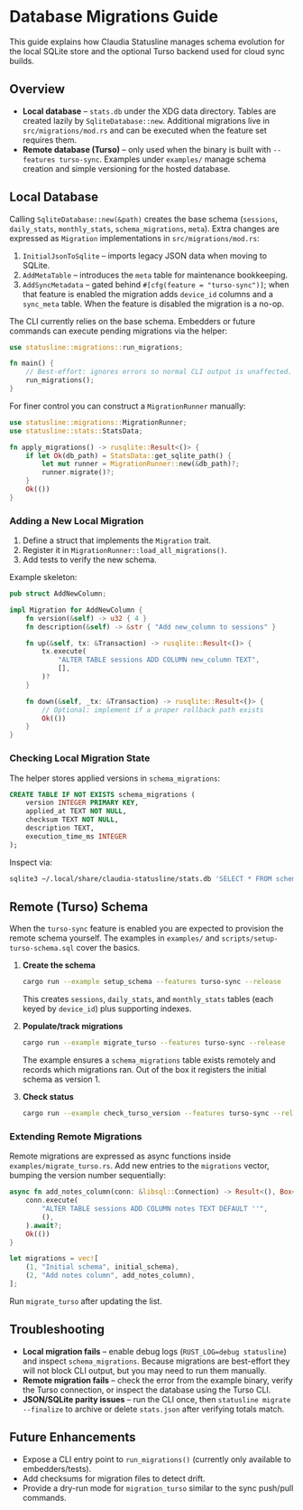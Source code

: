 # Database Migrations Guide

This guide explains how Claudia Statusline manages schema evolution for the local SQLite store and the optional Turso backend used for cloud sync builds.

## Overview
- **Local database** – `stats.db` under the XDG data directory. Tables are created lazily by `SqliteDatabase::new`. Additional migrations live in `src/migrations/mod.rs` and can be executed when the feature set requires them.
- **Remote database (Turso)** – only used when the binary is built with `--features turso-sync`. Examples under `examples/` manage schema creation and simple versioning for the hosted database.

## Local Database
Calling `SqliteDatabase::new(&path)` creates the base schema (`sessions`, `daily_stats`, `monthly_stats`, `schema_migrations`, `meta`). Extra changes are expressed as `Migration` implementations in `src/migrations/mod.rs`:

1. `InitialJsonToSqlite` – imports legacy JSON data when moving to SQLite.
2. `AddMetaTable` – introduces the `meta` table for maintenance bookkeeping.
3. `AddSyncMetadata` – gated behind `#[cfg(feature = "turso-sync")]`; when that feature is enabled the migration adds `device_id` columns and a `sync_meta` table. When the feature is disabled the migration is a no-op.

The CLI currently relies on the base schema. Embedders or future commands can execute pending migrations via the helper:

```rust
use statusline::migrations::run_migrations;

fn main() {
    // Best-effort: ignores errors so normal CLI output is unaffected.
    run_migrations();
}
```

For finer control you can construct a `MigrationRunner` manually:
```rust
use statusline::migrations::MigrationRunner;
use statusline::stats::StatsData;

fn apply_migrations() -> rusqlite::Result<()> {
    if let Ok(db_path) = StatsData::get_sqlite_path() {
        let mut runner = MigrationRunner::new(&db_path)?;
        runner.migrate()?;
    }
    Ok(())
}
```

### Adding a New Local Migration
1. Define a struct that implements the `Migration` trait.
2. Register it in `MigrationRunner::load_all_migrations()`.
3. Add tests to verify the new schema.

Example skeleton:
```rust
pub struct AddNewColumn;

impl Migration for AddNewColumn {
    fn version(&self) -> u32 { 4 }
    fn description(&self) -> &str { "Add new_column to sessions" }

    fn up(&self, tx: &Transaction) -> rusqlite::Result<()> {
        tx.execute(
            "ALTER TABLE sessions ADD COLUMN new_column TEXT",
            [],
        )?
    }

    fn down(&self, _tx: &Transaction) -> rusqlite::Result<()> {
        // Optional: implement if a proper rollback path exists
        Ok(())
    }
}
```

### Checking Local Migration State
The helper stores applied versions in `schema_migrations`:
```sql
CREATE TABLE IF NOT EXISTS schema_migrations (
    version INTEGER PRIMARY KEY,
    applied_at TEXT NOT NULL,
    checksum TEXT NOT NULL,
    description TEXT,
    execution_time_ms INTEGER
);
```
Inspect via:
```bash
sqlite3 ~/.local/share/claudia-statusline/stats.db 'SELECT * FROM schema_migrations ORDER BY version;'
```

## Remote (Turso) Schema
When the `turso-sync` feature is enabled you are expected to provision the remote schema yourself. The examples in `examples/` and `scripts/setup-turso-schema.sql` cover the basics.

1. **Create the schema**
   ```bash
   cargo run --example setup_schema --features turso-sync --release
   ```
   This creates `sessions`, `daily_stats`, and `monthly_stats` tables (each keyed by `device_id`) plus supporting indexes.

2. **Populate/track migrations**
   ```bash
   cargo run --example migrate_turso --features turso-sync --release
   ```
   The example ensures a `schema_migrations` table exists remotely and records which migrations ran. Out of the box it registers the initial schema as version 1.

3. **Check status**
   ```bash
   cargo run --example check_turso_version --features turso-sync --release
   ```

### Extending Remote Migrations
Remote migrations are expressed as async functions inside `examples/migrate_turso.rs`. Add new entries to the `migrations` vector, bumping the version number sequentially:
```rust
async fn add_notes_column(conn: &libsql::Connection) -> Result<(), Box<dyn std::error::Error>> {
    conn.execute(
        "ALTER TABLE sessions ADD COLUMN notes TEXT DEFAULT ''",
        (),
    ).await?;
    Ok(())
}

let migrations = vec![
    (1, "Initial schema", initial_schema),
    (2, "Add notes column", add_notes_column),
];
```
Run `migrate_turso` after updating the list.

## Troubleshooting
- **Local migration fails** – enable debug logs (`RUST_LOG=debug statusline`) and inspect `schema_migrations`. Because migrations are best-effort they will not block CLI output, but you may need to run them manually.
- **Remote migration fails** – check the error from the example binary, verify the Turso connection, or inspect the database using the Turso CLI.
- **JSON/SQLite parity issues** – run the CLI once, then `statusline migrate --finalize` to archive or delete `stats.json` after verifying totals match.

## Future Enhancements
- Expose a CLI entry point to `run_migrations()` (currently only available to embedders/tests).
- Add checksums for migration files to detect drift.
- Provide a dry-run mode for `migration_turso` similar to the sync push/pull commands.
